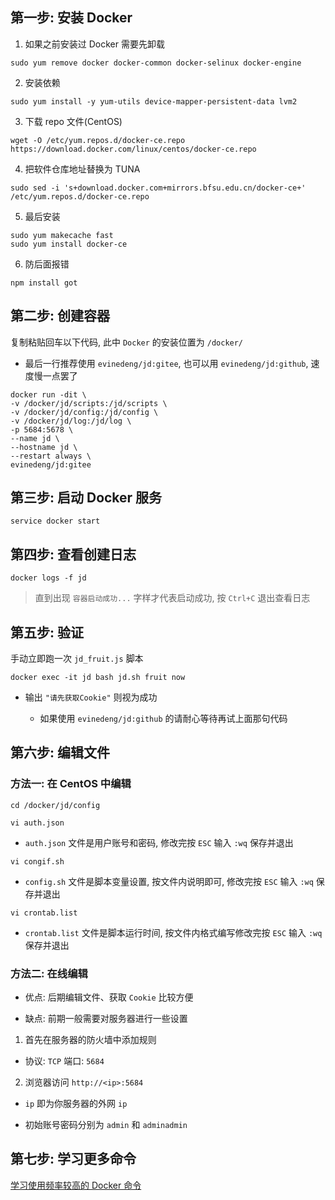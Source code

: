 ## 第一步: 安装 Docker

1. 如果之前安装过 Docker 需要先卸载

`sudo yum remove docker docker-common docker-selinux docker-engine`

2. 安装依赖

`sudo yum install -y yum-utils device-mapper-persistent-data lvm2`

3. 下载 repo 文件(CentOS)

`wget -O /etc/yum.repos.d/docker-ce.repo https://download.docker.com/linux/centos/docker-ce.repo`

4. 把软件仓库地址替换为 TUNA

`sudo sed -i 's+download.docker.com+mirrors.bfsu.edu.cn/docker-ce+' /etc/yum.repos.d/docker-ce.repo`

5. 最后安装

```
sudo yum makecache fast
sudo yum install docker-ce
```

6. 防后面报错

`npm install got`

## 第二步: 创建容器

复制粘贴回车以下代码, 此中 `Docker` 的安装位置为 `/docker/`

- 最后一行推荐使用 `evinedeng/jd:gitee`, 也可以用 `evinedeng/jd:github`, 速度慢一点罢了

```
docker run -dit \
-v /docker/jd/scripts:/jd/scripts \
-v /docker/jd/config:/jd/config \
-v /docker/jd/log:/jd/log \
-p 5684:5678 \
--name jd \
--hostname jd \
--restart always \
evinedeng/jd:gitee
```

## 第三步: 启动 Docker 服务

`service docker start`

## 第四步: 查看创建日志

`docker logs -f jd`

> 直到出现 `容器启动成功...` 字样才代表启动成功, 按 `Ctrl+C` 退出查看日志

## 第五步: 验证

手动立即跑一次 `jd_fruit.js` 脚本

`docker exec -it jd bash jd.sh fruit now`

- 输出 `"请先获取Cookie"` 则视为成功

  - 如果使用 `evinedeng/jd:github` 的请耐心等待再试上面那句代码

## 第六步: 编辑文件

### 方法一: 在 CentOS 中编辑

```
cd /docker/jd/config
```

`vi auth.json`

-  `auth.json` 文件是用户账号和密码, 修改完按 `ESC` 输入 `:wq` 保存并退出

`vi congif.sh`

- `config.sh` 文件是脚本变量设置, 按文件内说明即可, 修改完按 `ESC` 输入 `:wq` 保存并退出

`vi crontab.list`

- `crontab.list` 文件是脚本运行时间, 按文件内格式编写修改完按 `ESC` 输入 `:wq` 保存并退出

### 方法二: 在线编辑

- 优点: 后期编辑文件、获取 `Cookie` 比较方便

- 缺点: 前期一般需要对服务器进行一些设置

1. 首先在服务器的防火墙中添加规则

- 协议: `TCP` 端口: `5684`

2. 浏览器访问 `http://<ip>:5684`

- `ip` 即为你服务器的外网 `ip`

- 初始账号密码分别为 `admin` 和 `adminadmin`

## 第七步: 学习更多命令

[学习使用频率较高的 Docker 命令](https://github.com/chiupam/Notes/blob/main/Docker/Command.md)


